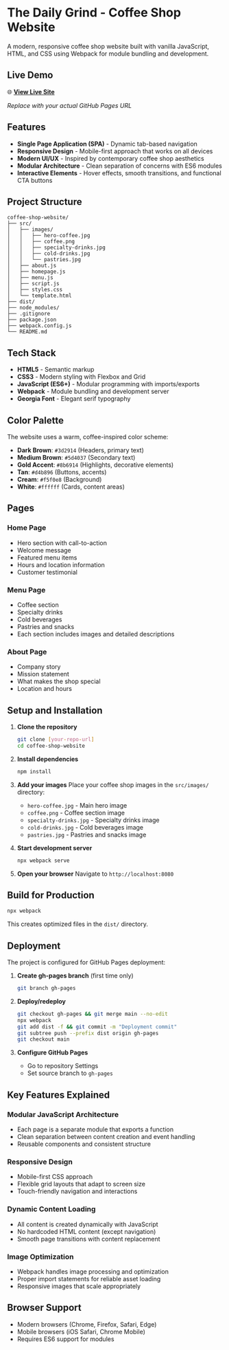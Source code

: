 # The Daily Grind - Coffee Shop Website

A modern, responsive coffee shop website built with vanilla JavaScript, HTML, and CSS using Webpack for module bundling and development.

## Live Demo

🌐 **[View Live Site]([https://yourusername.github.io/repository-name](https://rumman05.github.io/Restaurant-Page/))**

*Replace with your actual GitHub Pages URL*

## Features

- **Single Page Application (SPA)** - Dynamic tab-based navigation
- **Responsive Design** - Mobile-first approach that works on all devices
- **Modern UI/UX** - Inspired by contemporary coffee shop aesthetics
- **Modular Architecture** - Clean separation of concerns with ES6 modules
- **Interactive Elements** - Hover effects, smooth transitions, and functional CTA buttons

## Project Structure

```
coffee-shop-website/
├── src/
│   ├── images/
│   │   ├── hero-coffee.jpg
│   │   ├── coffee.png
│   │   ├── specialty-drinks.jpg
│   │   ├── cold-drinks.jpg
│   │   └── pastries.jpg
│   ├── about.js
│   ├── homepage.js
│   ├── menu.js
│   ├── script.js
│   ├── styles.css
│   └── template.html
├── dist/
├── node_modules/
├── .gitignore
├── package.json
├── webpack.config.js
└── README.md
```

## Tech Stack

- **HTML5** - Semantic markup
- **CSS3** - Modern styling with Flexbox and Grid
- **JavaScript (ES6+)** - Modular programming with imports/exports
- **Webpack** - Module bundling and development server
- **Georgia Font** - Elegant serif typography

## Color Palette

The website uses a warm, coffee-inspired color scheme:
- **Dark Brown**: `#3d2914` (Headers, primary text)
- **Medium Brown**: `#5d4037` (Secondary text)
- **Gold Accent**: `#8b6914` (Highlights, decorative elements)
- **Tan**: `#d4b896` (Buttons, accents)
- **Cream**: `#f5f0e8` (Background)
- **White**: `#ffffff` (Cards, content areas)

## Pages

### Home Page
- Hero section with call-to-action
- Welcome message
- Featured menu items
- Hours and location information
- Customer testimonial

### Menu Page
- Coffee section
- Specialty drinks
- Cold beverages
- Pastries and snacks
- Each section includes images and detailed descriptions

### About Page
- Company story
- Mission statement
- What makes the shop special
- Location and hours

## Setup and Installation

1. **Clone the repository**
   ```bash
   git clone [your-repo-url]
   cd coffee-shop-website
   ```

2. **Install dependencies**
   ```bash
   npm install
   ```

3. **Add your images**
   Place your coffee shop images in the `src/images/` directory:
   - `hero-coffee.jpg` - Main hero image
   - `coffee.png` - Coffee section image
   - `specialty-drinks.jpg` - Specialty drinks image
   - `cold-drinks.jpg` - Cold beverages image
   - `pastries.jpg` - Pastries and snacks image

4. **Start development server**
   ```bash
   npx webpack serve
   ```

5. **Open your browser**
   Navigate to `http://localhost:8080`

## Build for Production

```bash
npx webpack
```

This creates optimized files in the `dist/` directory.

## Deployment

The project is configured for GitHub Pages deployment:

1. **Create gh-pages branch** (first time only)
   ```bash
   git branch gh-pages
   ```

2. **Deploy/redeploy**
   ```bash
   git checkout gh-pages && git merge main --no-edit
   npx webpack
   git add dist -f && git commit -m "Deployment commit"
   git subtree push --prefix dist origin gh-pages
   git checkout main
   ```

3. **Configure GitHub Pages**
   - Go to repository Settings
   - Set source branch to `gh-pages`

## Key Features Explained

### Modular JavaScript Architecture
- Each page is a separate module that exports a function
- Clean separation between content creation and event handling
- Reusable components and consistent structure

### Responsive Design
- Mobile-first CSS approach
- Flexible grid layouts that adapt to screen size
- Touch-friendly navigation and interactions

### Dynamic Content Loading
- All content is created dynamically with JavaScript
- No hardcoded HTML content (except navigation)
- Smooth page transitions with content replacement

### Image Optimization
- Webpack handles image processing and optimization
- Proper import statements for reliable asset loading
- Responsive images that scale appropriately

## Browser Support

- Modern browsers (Chrome, Firefox, Safari, Edge)
- Mobile browsers (iOS Safari, Chrome Mobile)
- Requires ES6 support for modules
